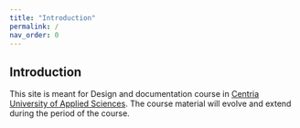 ```yaml
---
title: "Introduction"
permalink: /
nav_order: 0
---
```


## Introduction

This site is meant for Design and documentation course in [Centria University of Applied Sciences](https://web.centria.fi/en). The course material will evolve and extend during the period of the course.
